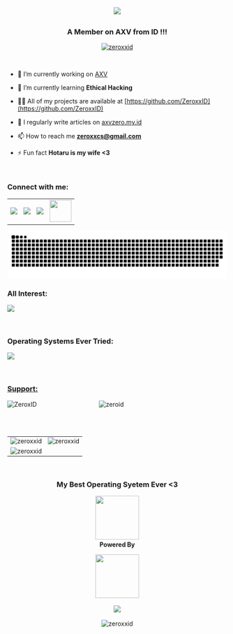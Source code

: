 <h1 align="center">
  <a href="https://git.io/typing-svg">
    <img src="https://readme-typing-svg.herokuapp.com/?lines=Hello+World+!+👋;+I'm+ZeroID+!;&center=true&size=30" />
  </a>
</h1>
<h3 align="center">A Member on AXV from ID !!!</h3>
<p align="center">
  <a href="https://github.com/ryo-ma/github-profile-trophy">
    <img src="https://github-profile-trophy.vercel.app/?username=zeroxxid" alt="zeroxxid" />
  </a>
</p>
<p align="left">
  <a href="https://twitter.com/" target="blank">
    <img src="https://img.shields.io/twitter/follow/?logo=twitter&style=for-the-badge" alt="" />
  </a>
</p> 

 - 🔭 I’m currently working on [AXV](https://github.com/AXVIs)

 - 🌱 I’m currently learning **Ethical Hacking**

 - 👨‍💻 All of my projects are available at [https://github.com/ZeroxxID](https://github.com/ZeroxxID)

 - 📝 I regularly write articles on [axvzero.my.id](axvzero.my.id)
 
 - 📫 How to reach me **zeroxxcs@gmail.com**
 
 - ⚡ Fun fact **Hotaru is my wife <3**
  <br>
  <h3 align="left">Connect with me:</h3>
    <table>
      <tr>
        <td>
          <a href="https://github.com/ZeroxxID">
            <img src="https://skillicons.dev/icons?i=github" />
          </a>
        </td>
        <td>
          <a href="https://www.instagram.com/zeroxx_id">
            <img src="https://skillicons.dev/icons?i=instagram" />
          </a>
        </td>
        <td>
          <a href="https://twitter.com/ZeroxxID">
            <img src="https://skillicons.dev/icons?i=twitter"  />
          </a>
        </td>
        <td>
          <a href="https://www.youtube.com/@ZeroxxID">
            <img src="https://www.vectorlogo.zone/logos/youtube/youtube-icon.svg" width="50px" height="50px" />
          </a>
        </td>
      </tr>
    </table>
  <img align='center' src='https://github.com/ZeroxxID/ZeroxxID/blob/output/github-contribution-grid-snake-dark.svg'>
  <br>
  <h3 align="left">All Interest:</h3>
  <p>
    <a href="https://github.com/ZeroxxID">
      <img src="https://skillicons.dev/icons?i=ae,ai,arduino,aws,azure,c,cpp,css,docker,expressjs,gcp,git,go,grafana,html,js,kubernetes,linux,mysql,nextjs,nginx,nix,nodejs,perl,php,pr,ps,python,react,redhat,ruby,rust,typescript,unity,unreal,vuejs" />
    </a>
  </p>
  <br>
  <h3 align="left">Operating Systems Ever Tried:</h3>
  <p>
    <a href="https://github.com/ZeroxxID">
      <img src="https://skillicons.dev/icons?i=arch,debian,kali,mint,ubuntu,windows" />
  </p>
  <br>
  <h3 align="left">Support:</h3>
  <p>
    <a href="https://www.buymeacoffee.com/ZeroxID">
      <img align="left" src="https://cdn.buymeacoffee.com/buttons/v2/default-yellow.png" height="50" width="210" alt="ZeroxID" />
    </a>
    <a href="https://ko-fi.com/zeroid">
      <img align="left" src="https://cdn.ko-fi.com/cdn/kofi3.png?v=3" height="50" width="210" alt="zeroid" />
    </a>
  </p>
  <br>
  <br>
  <br>
  <br>
  <table>
    <tr>
      <td>
        <img src="https://github-readme-streak-stats.herokuapp.com/?user=zeroxxid&theme=tokyonight" alt="zeroxxid" />
      </td>
      <td>
        <img src="https://github-readme-stats.vercel.app/api?username=zeroxxid&show_icons=true&theme=tokyonight&locale=en" alt="zeroxxid" />
      </td>
    </tr>
    <tr>
      <td align="center">
        <img src="https://github-readme-stats.vercel.app/api/top-langs?username=zeroxxid&show_icons=true&theme=tokyonight&locale=en&layout=compact" alt="zeroxxid" />
      </td>
    </tr>
  </table>
  <br>
  <h3 align="center">My Best Operating Syetem Ever <3 </h3>
      <p align="center">
        <a href="https://skillicons.dev">
          <img src="https://skillicons.dev/icons?i=arch" width=100px height=100px />
        </a>
        <br>
        <b>Powered By</b>
      </p>
      <p align="center">
        <a href="https://skillicons.dev">
          <img src="https://skillicons.dev/icons?i=linux" width=100px height=100px />
        </a>
      </p>
      <p align="center">
        <a href="https://git.io/typing-svg">
          <img src="https://readme-typing-svg.herokuapp.com/?lines=Thankyou+so+much,+ARCH+!;Thankyou+Linux+!&center=true&size=20" />
        </a>
      </p>
      <p align="center">
        <img src="https://komarev.com/ghpvc/?username=zeroxxid&label=Visitors&color=ff0000&style=plastic" alt="zeroxxid" />
      </p>
